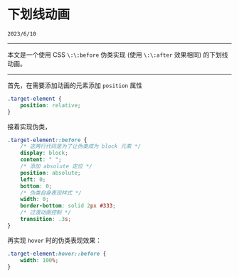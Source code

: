 # 下划线动画

``2023/6/10``

- - -

本文是一个使用 CSS ``\:\:before`` 伪类实现 (使用 ``\:\:after`` 效果相同) 的下划线动画。

- - -

首先，在需要添加动画的元素添加 ``position`` 属性

```css
.target-element {
    position: relative;
}
```

接着实现伪类，

```css
.target-element::before {
    /* 这两行代码是为了让伪类成为 block 元素 */
    display: block;
    content: " ";
    /* 添加 absolute 定位 */
    position: absolute;
    left: 0;
    bottom: 0;
    /* 伪类自身表现样式 */
    width: 0;
    border-bottom: solid 2px #333;
    /* 过渡动画控制 */
    transition: .3s;
}
```

再实现 ``hover`` 时的伪类表现效果：

```css
.target-element:hover::before {
    width: 100%;
}
```

